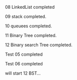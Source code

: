08 LinkedList completed

09 stack completed.

10 queuees completed.

11 Binary Tree completed.

12 Binary search Tree completed.


Test 05 completed

Test 06 completed

will start 12 BST...
